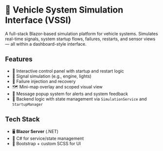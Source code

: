 # 🚗 Vehicle System Simulation Interface (VSSI)

A full-stack Blazor-based simulation platform for vehicle systems. Simulates real-time signals, system startup flows, failures, restarts, and sensor views — all within a dashboard-style interface.

## Features
- 🔧 Interactive control panel with startup and restart logic
- 🔄 Signal simulation (e.g., engine, lights)
- 🚨 Failure injection and recovery
- 🗺️ Mini-map overlay and scoped visual view
- 🔔 Message popup system for alerts and system feedback
- 🧠 Backend logic with state management via `SimulationService` and `StartupManager`

## Tech Stack
- 🖥️ **Blazor Server** (.NET)
- 🧪 C# for service/state management
- 🎨 Bootstrap + custom SCSS for UI
